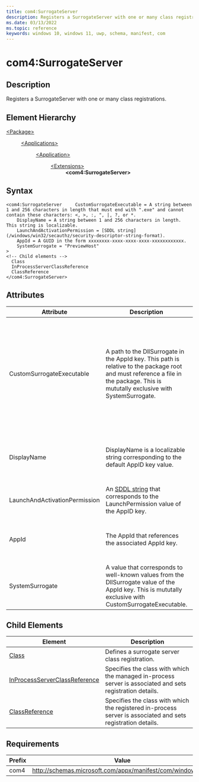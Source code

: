 ```yaml
---
title: com4:SurrogateServer
description: Registers a SurrogateServer with one or many class registrations. (com4:SurrogateServer)
ms.date: 03/13/2022
ms.topic: reference
keywords: windows 10, windows 11, uwp, schema, manifest, com
---
```


# com4:SurrogateServer



## Description
Registers a SurrogateServer with one or many class registrations.



## Element Hierarchy
<dl><dt><a href = "element-package.md">&lt;Package&gt;</a></dt>
<dd>
<dl><dt><a href = "element-applications.md">&lt;Applications&gt;</a></dt>
<dd>
<dl><dt><a href = "element-application.md">&lt;Application&gt;</a></dt>
<dd>
<dl><dt><a href = "element-1-extensions.md">&lt;Extensions&gt;</a></dt>
<dd>
<dd><b>&lt;com4:SurrogateServer&gt;</b></dd></dd>
</dl>
</dd>
</dl>
</dd>
</dl>
</dd>
</dl>

## Syntax
```syntax
<com4:SurrogateServer     CustomSurrogateExecutable = A string between 1 and 256 characters in length that must end with ".exe" and cannot contain these characters: <, >, :, ", |, ?, or *.
    DisplayName = A string between 1 and 256 characters in length. This string is localizable.
    LaunchAndActivationPermission = [SDDL string](/windows/win32/secauthz/security-descriptor-string-format).
    AppId = A GUID in the form xxxxxxxx-xxxx-xxxx-xxxx-xxxxxxxxxxxx.
    SystemSurrogate = "PreviewHost"
>
<!-- Child elements -->
  Class
  InProcessServerClassReference
  ClassReference
</com4:SurrogateServer>
```


## Attributes

| Attribute | Description | Data type | Required |
| -----------| -------------| -----------| ----------|
| CustomSurrogateExecutable |  A path to the DllSurrogate in the AppId key. This path is relative to the package root and must reference a file in the package. This is mututally exclusive with SystemSurrogate. | One of the following values: A string between 1 and 256 characters in length that must end with ".exe" and cannot contain these characters: <, >, :, ", ,, ?, or *.| Yes |
| DisplayName | DisplayName is a localizable string corresponding to the default AppID key value. | A string between 1 and 256 characters in length. This string is localizable.| Yes |
| LaunchAndActivationPermission | An [SDDL string](/windows/win32/secauthz/security-descriptor-string-format) that corresponds to the LaunchPermission value of the AppID key. | [SDDL string](/windows/win32/secauthz/security-descriptor-string-format).| Yes |
| AppId | The AppId that references the associated AppId key.  | A GUID in the form xxxxxxxx-xxxx-xxxx-xxxx-xxxxxxxxxxxx.| Yes |
| SystemSurrogate | A value that corresponds to well-known values from the DllSurrogate value of the AppId key. This is mututally exclusive with CustomSurrogateExecutable. | "PreviewHost"| Yes |


## Child Elements

| Element | Description |
| -----------| -------------|
| [Class](element-com4-surrogateserver-class.md) | Defines a surrogate server class registration. |
| [InProcessServerClassReference](element-com4-inprocessserverclassreference.md) | Specifies the class with which the managed in-process server is associated and sets registration details. |
| [ClassReference](element-com4-surrogateserver-classreference.md) | Specifies the class with which the registered in-process server is associated and sets registration details. |

## Requirements
| Prefix | Value |
| ---------------| -------------------------------------------------------------|
| com4 | http://schemas.microsoft.com/appx/manifest/com/windows10/4 |
